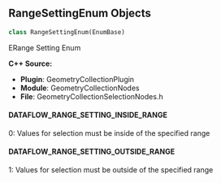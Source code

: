 ## RangeSettingEnum Objects

```python
class RangeSettingEnum(EnumBase)
```

ERange Setting Enum

**C++ Source:**

- **Plugin**: GeometryCollectionPlugin
- **Module**: GeometryCollectionNodes
- **File**: GeometryCollectionSelectionNodes.h

<a id="unreal.RangeSettingEnum.DATAFLOW_RANGE_SETTING_INSIDE_RANGE"></a>

#### DATAFLOW_RANGE_SETTING_INSIDE_RANGE

0: Values for selection must be inside of the specified range

<a id="unreal.RangeSettingEnum.DATAFLOW_RANGE_SETTING_OUTSIDE_RANGE"></a>

#### DATAFLOW_RANGE_SETTING_OUTSIDE_RANGE

1: Values for selection must be outside of the specified range

<a id="unreal.SelectSubjectTypeEnum"></a>